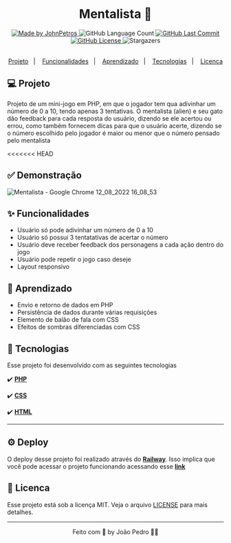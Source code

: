 <h1 align="center">
  Mentalista 🔮
</h1>

<div align="center">
   <a href="https://github.com/JohnPetros">
      <img alt="Made by JohnPetros" src="https://img.shields.io/badge/made%20by-JohnPetros-blueviolet">
   </a>
   <img alt="GitHub Language Count" src="https://img.shields.io/github/languages/count/JohnPetros/mentalista">
   <a href="https://github.com/JohnPetros/mentalista/commits/main">
      <img alt="GitHub Last Commit" src="https://img.shields.io/github/last-commit/JohnPetros/mentalista">
   </a>
  </a>
   </a>
   <a href="https://github.com/JohnPetros/mentalista/blob/main/LICENSE.md">
      <img alt="GitHub License" src="https://img.shields.io/github/license/JohnPetros/mentalista">
   </a>
    <img alt="Stargazers" src="https://img.shields.io/github/stars/JohnPetros/mentalista?style=social">
</div>

<br>

<p align="center">
  <a href="#-projeto">Projeto</a>&nbsp;&nbsp;&nbsp;|&nbsp;&nbsp;&nbsp;
  <a href="#-funcionalidades">Funcionalidades</a>&nbsp;&nbsp;&nbsp;|&nbsp;&nbsp;&nbsp;
  <a href="#-aprendizado">Aprendizado</a>&nbsp;&nbsp;&nbsp;|&nbsp;&nbsp;&nbsp;
  <a href="#-tecnologias">Tecnologias</a>&nbsp;&nbsp;&nbsp;|&nbsp;&nbsp;&nbsp;
  <a href="#-licenca">Licenca</a>
</p>

## 💻 Projeto

Projeto de um mini-jogo em PHP, em que o jogador tem qua adivinhar um número de 0 a 10, tendo apenas 3 tentativas. O mentalista (alien) e seu gato dão feedback para cada resposta do usuário, dizendo se ele acertou ou errou, como também fornecem dicas para que o usuário acerte, dizendo se o número escolhido pelo jogador é maior ou menor que o número pensado pelo mentalista

<<<<<<< HEAD
## ✅ Demonstração
![Mentalista - Google Chrome 12_08_2022 16_08_53](https://user-images.githubusercontent.com/93893533/184433131-1b38ad76-1587-4f7f-9610-7054e69c859a.png)


## ✨ Funcionalidades
- Usuário só pode adivinhar um número de 0 a 10
- Usuário só possui 3 tentatativas de acertar o número
- Usuário deve receber feedback dos personagens a cada ação dentro do jogo
- Usuário pode repetir o jogo caso deseje
- Layout responsivo

## 📖 Aprendizado
- Envio e retorno de dados em PHP
- Persistência de dados durante várias requisições
- Elemento de balão de fala com CSS 
- Efeitos de sombras diferenciadas com CSS

## 🚀 Tecnologias
Esse projeto foi desenvolvido com as seguintes tecnologias

✔️ **[PHP](https://www.php.net/)**

✔️ **[CSS](https://developer.mozilla.org/pt-BR/docs/Web/CSS)**

✔️ **[HTML](https://developer.mozilla.org/pt-BR/docs/Web/HTML)**

---

## ⚙️ Deploy

O deploy desse projeto foi realizado através do **[Railway](https://www.infinityfree.net/)**. Isso implica que você pode acessar o projeto funcionando acessando esse **[link](https://johnpetros.github.io/super-trunfo-clash-royale/)**

## 📝 Licenca

Esse projeto está sob a licença MIT. Veja o arquivo [LICENSE](LICENSE) para mais detalhes.

---

<p align="center">
   Feito com 💜 by João Pedro 👋🏻
</p>

